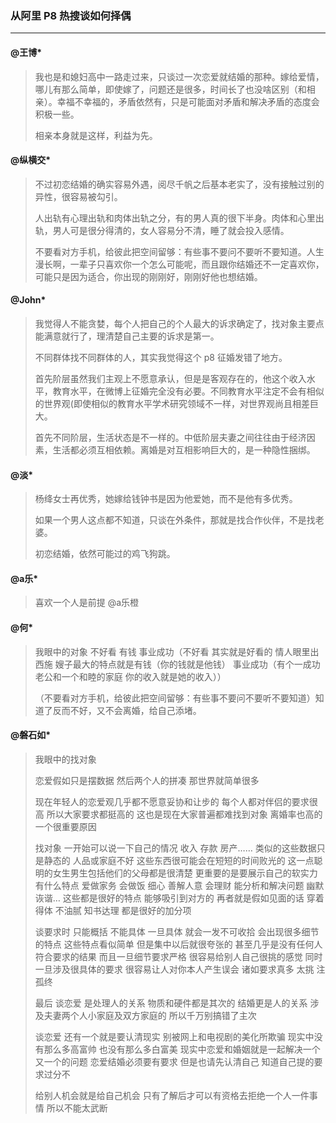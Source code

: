### 从阿里 P8 热搜谈如何择偶
---

#### @王博*
> 我也是和媳妇高中一路走过来，只谈过一次恋爱就结婚的那种。嫁给爱情，哪儿有那么简单，即使嫁了，问题还是很多，时间长了也没啥区别（和相亲）。幸福不幸福的，矛盾依然有，只是可能面对矛盾和解决矛盾的态度会积极一些。
>
> 相亲本身就是这样，利益为先。

#### @纵横交*
> 不过初恋结婚的确实容易外遇，阅尽千帆之后基本老实了，没有接触过别的异性，很容易被勾引。
>
> 人出轨有心理出轨和肉体出轨之分，有的男人真的很下半身。肉体和心里出轨，男人可是很分得清的，女人容易分不清，睡了就会投入感情。
>
> 不要看对方手机，给彼此把空间留够：有些事不要问不要听不要知道。人生漫长啊，一辈子只喜欢你一个怎么可能呢，而且跟你结婚还不一定喜欢你，可能只是因为适合，你出现的刚刚好，刚刚好他也想结婚。


#### @John*

> 我觉得人不能贪婪，每个人把自己的个人最大的诉求确定了，找对象主要点能满意就行了，理清楚自己主要的诉求是第一。
> 
> 不同群体找不同群体的人，其实我觉得这个 p8 征婚发错了地方。
> 
> 首先阶层虽然我们主观上不愿意承认，但是是客观存在的，他这个收入水平，教育水平，在微博上征婚完全没有必要。不同教育水平注定不会有相似的世界观(即使相似的教育水平学术研究领域不一样，对世界观尚且相差巨大。
>
> 首先不同阶层，生活状态是不一样的。中低阶层夫妻之间往往由于经济因素，生活都必须互相依赖。离婚是对互相影响巨大的，是一种隐性捆绑。

#### @淡*
> 杨绛女士再优秀，她嫁给钱钟书是因为他爱她，而不是他有多优秀。
>
> 如果一个男人这点都不知道，只谈在外条件，那就是找合作伙伴，不是找老婆。
>
> 初恋结婚，依然可能过的鸡飞狗跳。

#### @a乐*
> 喜欢一个人是前提 @a乐橙

#### @何*
> 我眼中的对象 不好看 有钱 事业成功（不好看 其实就是好看的 情人眼里出西施 嫂子最大的特点就是有钱（你的钱就是他钱） 事业成功（有个一成功老公和一个和睦的家庭 你的收入就是她的收入））
>
> （不要看对方手机，给彼此把空间留够：有些事不要问不要听不要知道）知道了反而不好，又不会离婚，给自己添堵。
> 


#### @磐石如*
> 我眼中的找对象
>
> 恋爱假如只是摆数据 然后两个人的拼凑 那世界就简单很多 
>
> 现在年轻人的恋爱观几乎都不愿意妥协和让步的 每个人都对伴侣的要求很高 所以大家要求都挺高的 这也是现在大家普遍都难找到对象  离婚率也高的一个很重要原因
> 
> 找对象 一开始可以说一下自己的情况 收入 存款 房产…… 类似的这些数据只是静态的 人品或家庭不好 这些东西很可能会在短短的时间败光的 这一点聪明的女生男生包括他们的父母都是很清楚 更重要的是要展示自己的软实力 有什么特点 爱做家务 会做饭 细心 善解人意 会理财 能分析和解决问题 幽默诙谐… 这些都是很好的特点 能够吸引到对方的 再者就是假如见面的话 穿着得体 不油腻 知书达理 都是很好的加分项
> 
> 谈要求时 只能概括 不能具体 一旦具体 就会一发不可收拾 会出现很多细节的特点 这些特点看似简单 但是集中以后就很夸张的 甚至几乎是没有任何人符合要求的结果 而且一旦细节要求严格 很容易给别人自己很挑的感觉 同时一旦涉及很具体的要求 很容易让人对你本人产生误会 诸如要求真多 太挑 注孤终
> 
> 最后 谈恋爱 是处理人的关系 物质和硬件都是其次的 结婚更是人的关系 涉及夫妻两个人小家庭及双方家庭的 所以千万别搞错了主次 
> 
> 谈恋爱 还有一个就是要认清现实 别被网上和电视剧的美化所欺骗 现实中没有那么多高富帅 也没有那么多白富美 现实中恋爱和婚姻就是一起解决一个又一个的问题    恋爱结婚必须要有要求 但是也请先认清自己 知道自己提的要求过分不
> 
> 给别人机会就是给自己机会 只有了解后才可以有资格去拒绝一个人一件事情 所以不能太武断